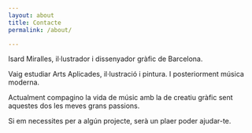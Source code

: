 ```yaml
---
layout: about
title: Contacte
permalink: /about/

---
```


Isard Miralles, il·lustrador i dissenyador gràfic de Barcelona.

Vaig estudiar Arts Aplicades, il·lustració i pintura. I posteriorment música moderna.


Actualment compagino la vida de músic amb la de creatiu gràfic sent aquestes dos les meves grans passions.

Si em necessites per a algún projecte, serà un plaer poder ajudar-te.